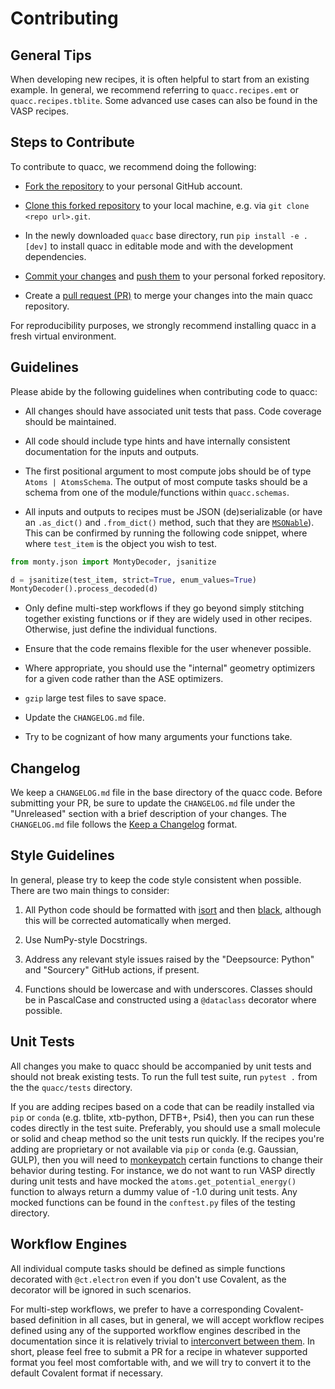# Contributing

## General Tips

When developing new recipes, it is often helpful to start from an existing example. In general, we recommend referring to `quacc.recipes.emt` or `quacc.recipes.tblite`. Some advanced use cases can also be found in the VASP recipes.

## Steps to Contribute

To contribute to quacc, we recommend doing the following:

- [Fork the repository](https://docs.github.com/en/get-started/quickstart/fork-a-repo) to your personal GitHub account.

- [Clone this forked repository](https://docs.github.com/en/repositories/creating-and-managing-repositories/cloning-a-repository) to your local machine, e.g. via `git clone <repo url>.git`.

- In the newly downloaded `quacc` base directory, run `pip install -e .[dev]` to install quacc in editable mode and with the development dependencies.

- [Commit your changes](https://github.com/git-guides/git-commit) and [push them](https://github.com/git-guides/git-push) to your personal forked repository.

- Create a [pull request (PR)](https://docs.github.com/en/pull-requests/collaborating-with-pull-requests/proposing-changes-to-your-work-with-pull-requests/creating-a-pull-request) to merge your changes into the main quacc repository.

For reproducibility purposes, we strongly recommend installing quacc in a fresh virtual environment.

## Guidelines

Please abide by the following guidelines when contributing code to quacc:

- All changes should have associated unit tests that pass. Code coverage should be maintained.

- All code should include type hints and have internally consistent documentation for the inputs and outputs.

- The first positional argument to most compute jobs should be of type `Atoms | AtomsSchema`. The output of most compute tasks should be a schema from one of the module/functions within `quacc.schemas`.

- All inputs and outputs to recipes must be JSON (de)serializable (or have an `.as_dict()` and `.from_dict()` method, such that they are [`MSONable`](https://materialsvirtuallab.github.io/monty/monty.json.html)). This can be confirmed by running the following code snippet, where where `test_item` is the object you wish to test.

```python
from monty.json import MontyDecoder, jsanitize

d = jsanitize(test_item, strict=True, enum_values=True)
MontyDecoder().process_decoded(d)
```

- Only define multi-step workflows if they go beyond simply stitching together existing functions or if they are widely used in other recipes. Otherwise, just define the individual functions.

- Ensure that the code remains flexible for the user whenever possible.

- Where appropriate, you should use the "internal" geometry optimizers for a given code rather than the ASE optimizers.

- `gzip` large test files to save space.

- Update the `CHANGELOG.md` file.

- Try to be cognizant of how many arguments your functions take.

## Changelog

We keep a `CHANGELOG.md` file in the base directory of the quacc code. Before submitting your PR, be sure to update the `CHANGELOG.md` file under the "Unreleased" section with a brief description of your changes. The `CHANGELOG.md` file follows the [Keep a Changelog](https://keepachangelog.com) format.

## Style Guidelines

In general, please try to keep the code style consistent when possible. There are two main things to consider:

1. All Python code should be formatted with [isort](https://github.com/PyCQA/isort) and then [black](https://github.com/psf/black), although this will be corrected automatically when merged.

2. Use NumPy-style Docstrings.

3. Address any relevant style issues raised by the "Deepsource: Python" and "Sourcery" GitHub actions, if present.

4. Functions should be lowercase and with underscores. Classes should be in PascalCase and constructed using a `@dataclass` decorator where possible.

## Unit Tests

All changes you make to quacc should be accompanied by unit tests and should not break existing tests. To run the full test suite, run `pytest .` from the the `quacc/tests` directory.

If you are adding recipes based on a code that can be readily installed via `pip` or `conda` (e.g. tblite, xtb-python, DFTB+, Psi4), then you can run these codes directly in the test suite. Preferably, you should use a small molecule or solid and cheap method so the unit tests run quickly. If the recipes you're adding are proprietary or not available via `pip` or `conda` (e.g. Gaussian, GULP), then you will need to [monkeypatch](https://docs.pytest.org/en/7.1.x/how-to/monkeypatch.html) certain functions to change their behavior during testing. For instance, we do not want to run VASP directly during unit tests and have mocked the `atoms.get_potential_energy()` function to always return a dummy value of -1.0 during unit tests. Any mocked functions can be found in the `conftest.py` files of the testing directory.

## Workflow Engines

All individual compute tasks should be defined as simple functions decorated with `@ct.electron` even if you don't use Covalent, as the decorator will be ignored in such scenarios.

For multi-step workflows, we prefer to have a corresponding Covalent-based definition in all cases, but in general, we will accept workflow recipes defined using any of the supported workflow engines described in the documentation since it is relatively trivial to [interconvert between them](../user/wflow_syntax.md). In short, please feel free to submit a PR for a recipe in whatever supported format you feel most comfortable with, and we will try to convert it to the default Covalent format if necessary.
